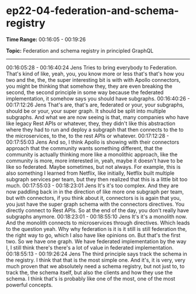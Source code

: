 # ep22-04-federation-and-schema-registry

**Time Range:** 00:16:05 - 00:19:26

**Topic:** Federation and schema registry in principled GraphQL

---

00:16:05:28 - 00:16:40:24
Jens
Tries to bring everybody to Federation. That's kind of like, yeah, you, you know more or less
that's that's how you two and the, the, the super interesting bit is with with Apollo connectors,
you might be thinking that somehow they, they are even breaking the second, the second
principle in some way because the federated implementation, it somehow says you should have
subgraphs.
00:16:40:26 - 00:17:12:26
Jens
That's are, that's are, federated or your, your subgraphs, should be or your, your super graph. It
should be split into multiple subgraphs. And what we are now seeing is that, many companies
who have like legacy Rest APIs or whatever, they, they didn't like this abstraction where they
had to run and deploy a subgraph that then connects to the to the microservices, to the, to the
rest APIs or whatever.
00:17:12:28 - 00:17:55:03
Jens
And so, I think Apollo is showing with their connectors approach that the community wants
something different, that the community is actually thinking more like a monolithic approach, like
the community is more, more interested in, yeah, maybe it doesn't have to be like so federated.
Maybe sometimes, but not always. For example, this is also something I learned from Netflix,
like initially, Netflix built multiple subgraph services per team, but they then realized that this is a
little bit too much.
00:17:55:03 - 00:18:23:01
Jens
It's it's too complex. And they are now paddling back in in the direction of like more one
subgraph per team, but with connectors, if you think about it, connectors is is again that you,
you just have the super graph schema with the connectors directives. You directly connect to
Rest APIs. So at the end of the day, you don't really have subgraphs anymore.
00:18:23:01 - 00:18:55:10
Jens
It's it's a monolith now. And the monolith connects to microservices through directives. Which
leads to the question yeah. Why why federation is it is it still is still federation the, the right way
to go, which I also have like opinions on. But that's the first two. So we have one graph. We
have federated implementation by the way I, I still think there's there's a lot of value in federated
implementation.
00:18:55:13 - 00:19:26:24
Jens
The third principle says track the schema in the registry. I think that that is the most simple one.
And it's, it is very, very much proven that we absolutely need a schema registry, but not just to,
to track the, the schema itself, but also the clients and how they use the schema. I think that's is
probably like one of the most, one of the most powerful concepts.